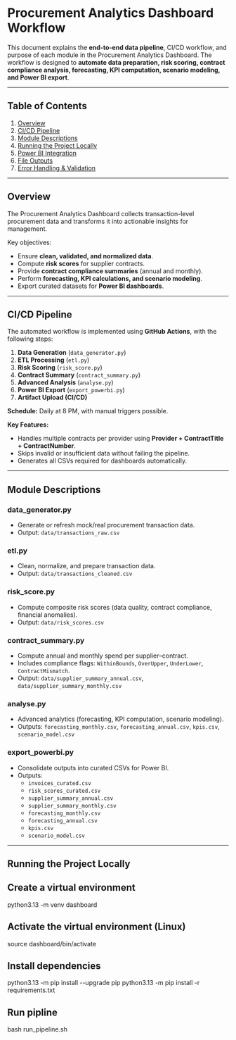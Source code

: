 # Procurement Analytics Dashboard Workflow

This document explains the **end-to-end data pipeline**, CI/CD workflow, and purpose of each module in the Procurement Analytics Dashboard. The workflow is designed to **automate data preparation, risk scoring, contract compliance analysis, forecasting, KPI computation, scenario modeling, and Power BI export**.

---

## Table of Contents
1. [Overview](#overview)  
2. [CI/CD Pipeline](#cicd-pipeline)  
3. [Module Descriptions](#module-descriptions)  
4. [Running the Project Locally](#running-the-project-locally)  
5. [Power BI Integration](#power-bi-integration)  
6. [File Outputs](#file-outputs)  
7. [Error Handling & Validation](#error-handling--validation)  

---

## Overview

The Procurement Analytics Dashboard collects transaction-level procurement data and transforms it into actionable insights for management.  

Key objectives:
- Ensure **clean, validated, and normalized data**.  
- Compute **risk scores** for supplier contracts.  
- Provide **contract compliance summaries** (annual and monthly).  
- Perform **forecasting, KPI calculations, and scenario modeling**.  
- Export curated datasets for **Power BI dashboards**.  

---

## CI/CD Pipeline

The automated workflow is implemented using **GitHub Actions**, with the following steps:

1. **Data Generation** (`data_generator.py`)  
2. **ETL Processing** (`etl.py`)  
3. **Risk Scoring** (`risk_score.py`)  
4. **Contract Summary** (`contract_summary.py`)  
5. **Advanced Analysis** (`analyse.py`)  
6. **Power BI Export** (`export_powerbi.py`)  
7. **Artifact Upload (CI/CD)**  

**Schedule:** Daily at 8 PM, with manual triggers possible.  

**Key Features:**
- Handles multiple contracts per provider using **Provider + ContractTitle + ContractNumber**.  
- Skips invalid or insufficient data without failing the pipeline.  
- Generates all CSVs required for dashboards automatically.  

---

## Module Descriptions

### data_generator.py
- Generate or refresh mock/real procurement transaction data.
- Output: `data/transactions_raw.csv`

### etl.py
- Clean, normalize, and prepare transaction data.
- Output: `data/transactions_cleaned.csv`

### risk_score.py
- Compute composite risk scores (data quality, contract compliance, financial anomalies).
- Output: `data/risk_scores.csv`

### contract_summary.py
- Compute annual and monthly spend per supplier–contract.
- Includes compliance flags: `WithinBounds`, `OverUpper`, `UnderLower`, `ContractMismatch`.
- Output: `data/supplier_summary_annual.csv`, `data/supplier_summary_monthly.csv`

### analyse.py
- Advanced analytics (forecasting, KPI computation, scenario modeling).
- Outputs: `forecasting_monthly.csv`, `forecasting_annual.csv`, `kpis.csv`, `scenario_model.csv`

### export_powerbi.py
- Consolidate outputs into curated CSVs for Power BI.
- Outputs:
  - `invoices_curated.csv`
  - `risk_scores_curated.csv`
  - `supplier_summary_annual.csv`
  - `supplier_summary_monthly.csv`
  - `forecasting_monthly.csv`
  - `forecasting_annual.csv`
  - `kpis.csv`
  - `scenario_model.csv`

---

## Running the Project Locally

## Create a virtual environment
python3.13 -m venv dashboard

## Activate the virtual environment (Linux)
source dashboard/bin/activate

## Install dependencies
python3.13 -m pip install --upgrade pip
python3.13 -m pip install -r requirements.txt

## Run pipline
bash run_pipeline.sh